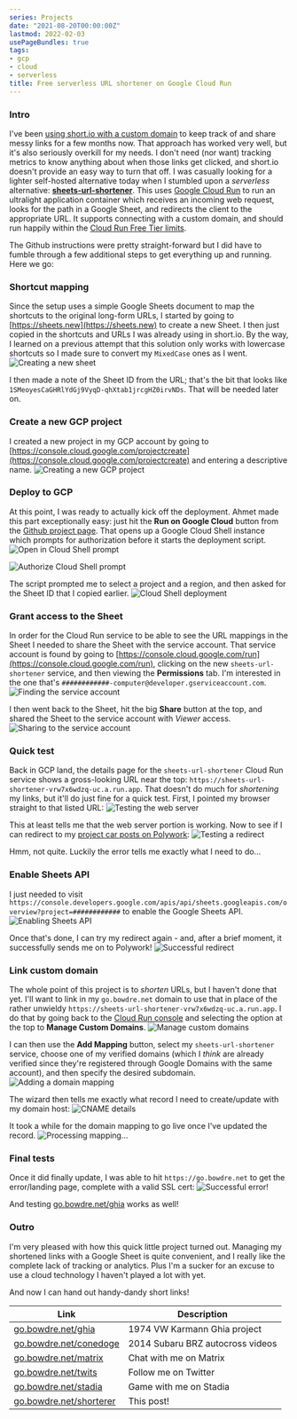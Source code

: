 ```yaml
---
series: Projects
date: "2021-08-20T00:00:00Z"
lastmod: 2022-02-03
usePageBundles: true
tags:
- gcp
- cloud
- serverless
title: Free serverless URL shortener on Google Cloud Run
---
```

### Intro
I've been [using short.io with a custom domain](https://twitter.com/johndotbowdre/status/1370125198196887556) to keep track of and share messy links for a few months now. That approach has worked very well, but it's also seriously overkill for my needs. I don't need (nor want) tracking metrics to know anything about when those links get clicked, and short.io doesn't provide an easy way to turn that off. I was casually looking for a lighter self-hosted alternative today when I stumbled upon a *serverless* alternative: **[sheets-url-shortener](https://github.com/ahmetb/sheets-url-shortener)**. This uses [Google Cloud Run](https://cloud.google.com/run/) to run an ultralight application container which receives an incoming web request, looks for the path in a Google Sheet, and redirects the client to the appropriate URL. It supports connecting with a custom domain, and should run happily within the [Cloud Run Free Tier limits](https://cloud.google.com/run/pricing).

The Github instructions were pretty straight-forward but I did have to fumble through a few additional steps to get everything up and running. Here we go:

### Shortcut mapping
Since the setup uses a simple Google Sheets document to map the shortcuts to the original long-form URLs, I started by going to [https://sheets.new](https://sheets.new) to create a new Sheet. I then just copied in the shortcuts and URLs I was already using in short.io. By the way, I learned on a previous attempt that this solution only works with lowercase shortcuts so I made sure to convert my `MixedCase` ones as I went.
![Creating a new sheet](20210820_sheet.png)

I then made a note of the Sheet ID from the URL; that's the bit that looks like `1SMeoyesCaGHRlYdGj9VyqD-qhXtab1jrcgHZ0irvNDs`. That will be needed later on.

### Create a new GCP project
I created a new project in my GCP account by going to [https://console.cloud.google.com/projectcreate](https://console.cloud.google.com/projectcreate) and entering a descriptive name.
![Creating a new GCP project](20210820_create_project.png)

### Deploy to GCP
At this point, I was ready to actually kick off the deployment. Ahmet made this part exceptionally easy: just hit the **Run on Google Cloud** button from the [Github project page](https://github.com/ahmetb/sheets-url-shortener#setup). That opens up a Google Cloud Shell instance which prompts for authorization before it starts the deployment script.
![Open in Cloud Shell prompt](20210820_open_in_cloud_shell.png)

![Authorize Cloud Shell prompt](20210820_authorize_cloud_shell.png)

The script prompted me to select a project and a region, and then asked for the Sheet ID that I copied earlier. 
![Cloud Shell deployment](20210820_cloud_shell.png)

### Grant access to the Sheet
In order for the Cloud Run service to be able to see the URL mappings in the Sheet I needed to share the Sheet with the service account. That service account is found by going to [https://console.cloud.google.com/run](https://console.cloud.google.com/run), clicking on the new `sheets-url-shortener` service, and then viewing the **Permissions** tab. I'm interested in the one that's `############-computer@developer.gserviceaccount.com`.
![Finding the service account](20210820_service_account.png)

I then went back to the Sheet, hit the big **Share** button at the top, and shared the Sheet to the service account with *Viewer* access.
![Sharing to the service account](20210820_share_with_svc_account.png)

### Quick test
Back in GCP land, the details page for the `sheets-url-shortener` Cloud Run service shows a gross-looking URL near the top: `https://sheets-url-shortener-vrw7x6wdzq-uc.a.run.app`. That doesn't do much for *shortening* my links, but it'll do just fine for a quick test. First, I pointed my browser straight to that listed URL:
![Testing the web server](20210820_home_page.png)

This at least tells me that the web server portion is working. Now to see if I can redirect to my [project car posts on Polywork](https://john.bowdre.net/?badges%5B%5D=Car+Nerd):
![Testing a redirect](20210820_sheets_api_disabled.png)

Hmm, not quite. Luckily the error tells me exactly what I need to do...

### Enable Sheets API
I just needed to visit `https://console.developers.google.com/apis/api/sheets.googleapis.com/overview?project=############` to enable the Google Sheets API.
![Enabling Sheets API](20210820_enable_sheets_api.png)

Once that's done, I can try my redirect again - and, after a brief moment, it successfully sends me on to Polywork!
![Successful redirect](20210820_successful_redirect.png)

### Link custom domain
The whole point of this project is to *shorten* URLs, but I haven't done that yet. I'll want to link in my `go.bowdre.net` domain to use that in place of the rather unwieldy `https://sheets-url-shortener-vrw7x6wdzq-uc.a.run.app`. I do that by going back to the [Cloud Run console](https://console.cloud.google.com/run) and selecting the option at the top to **Manage Custom Domains**.
![Manage custom domains](20210820_manage_custom_domain.png)

I can then use the **Add Mapping** button, select my `sheets-url-shortener` service, choose one of my verified domains (which I *think* are already verified since they're registered through Google Domains with the same account), and then specify the desired subdomain.
![Adding a domain mapping](20210820_add_mapping_1.png)

The wizard then tells me exactly what record I need to create/update with my domain host:
![CNAME details](20210820_add_mapping_2.png)

It took a while for the domain mapping to go live once I've updated the record.
![Processing mapping...](20210820_domain_mapping.png)

### Final tests
Once it did finally update, I was able to hit `https://go.bowdre.net` to get the error/landing page, complete with a valid SSL cert:
![Successful error!](20210820_landing_page.png)

And testing [go.bowdre.net/ghia](https://go.bowdre.net/ghia) works as well!

### Outro
I'm very pleased with how this quick little project turned out. Managing my shortened links with a Google Sheet is quite convenient, and I really like the complete lack of tracking or analytics. Plus I'm a sucker for an excuse to use a cloud technology I haven't played a lot with yet.

And now I can hand out handy-dandy short links!

| Link | Description|
| --- | --- |
| [go.bowdre.net/ghia](https://go.bowdre.net/ghia) | 1974 VW Karmann Ghia project |
| [go.bowdre.net/conedoge](https://go.bowdre.net/conedoge) | 2014 Subaru BRZ autocross videos |
| [go.bowdre.net/matrix](https://go.bowdre.net/matrix) | Chat with me on Matrix |
| [go.bowdre.net/twits](https://go.bowdre.net/twits) | Follow me on Twitter |
| [go.bowdre.net/stadia](https://go.bowdre.net/stadia) | Game with me on Stadia |
| [go.bowdre.net/shorterer](https://go.bowdre.net/shorterer) | This post! |

